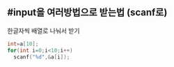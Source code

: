#input을 여러방법으로 받는법 (scanf로)  
---

한글자씩 배열로 나눠서 받기 
```c
int=a[10];
for(int i=0;i<10;i++)
  scanf("%d",&a[i]);
```
</br>  
